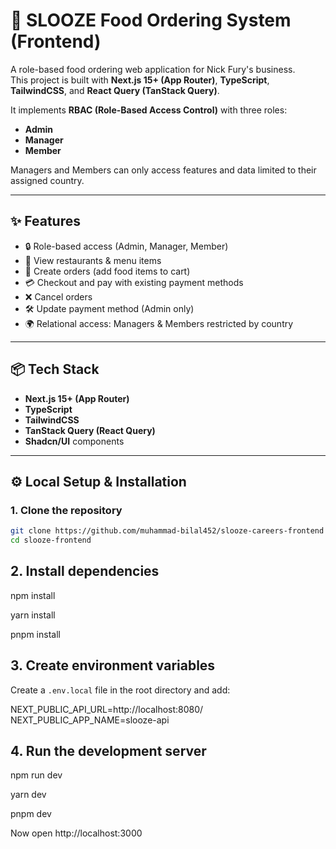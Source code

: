 # 🍔 SLOOZE Food Ordering System (Frontend)

A role-based food ordering web application for Nick Fury's business.  
This project is built with **Next.js 15+ (App Router)**, **TypeScript**, **TailwindCSS**, and **React Query (TanStack Query)**.

It implements **RBAC (Role-Based Access Control)** with three roles:

- **Admin**
- **Manager**
- **Member**

Managers and Members can only access features and data limited to their assigned country.

---

## ✨ Features

- 🔒 Role-based access (Admin, Manager, Member)
- 🍴 View restaurants & menu items
- 🛒 Create orders (add food items to cart)
- 💳 Checkout and pay with existing payment methods
- ❌ Cancel orders
- 🛠️ Update payment method (Admin only)
- 🌍 Relational access: Managers & Members restricted by country

---

## 📦 Tech Stack

- **Next.js 15+ (App Router)**
- **TypeScript**
- **TailwindCSS**
- **TanStack Query (React Query)**
- **Shadcn/UI** components

---

## ⚙️ Local Setup & Installation

### 1. Clone the repository

```bash
git clone https://github.com/muhammad-bilal452/slooze-careers-frontend
cd slooze-frontend
```

## 2. Install dependencies

npm install

yarn install

pnpm install

## 3. Create environment variables

Create a `.env.local` file in the root directory and add:

NEXT_PUBLIC_API_URL=http://localhost:8080/
NEXT_PUBLIC_APP_NAME=slooze-api

## 4. Run the development server

npm run dev

yarn dev

pnpm dev

Now open http://localhost:3000

